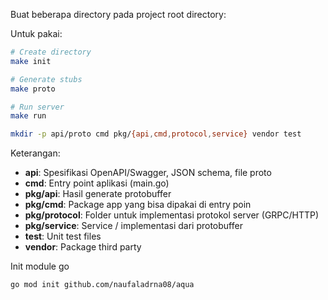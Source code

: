 Buat beberapa directory pada project root directory:

Untuk pakai:

```bash
# Create directory
make init

# Generate stubs
make proto

# Run server
make run
```

```bash
mkdir -p api/proto cmd pkg/{api,cmd,protocol,service} vendor test
```

Keterangan:
- **api**: Spesifikasi OpenAPI/Swagger, JSON schema, file proto
- **cmd**: Entry point aplikasi (main.go)
- **pkg/api**: Hasil generate protobuffer
- **pkg/cmd**: Package app yang bisa dipakai di entry poin
- **pkg/protocol**: Folder untuk implementasi protokol server (GRPC/HTTP)
- **pkg/service**: Service / implementasi dari protobuffer
- **test**: Unit test files
- **vendor**: Package third party

Init module go

```bash
go mod init github.com/naufaladrna08/aqua 
```

